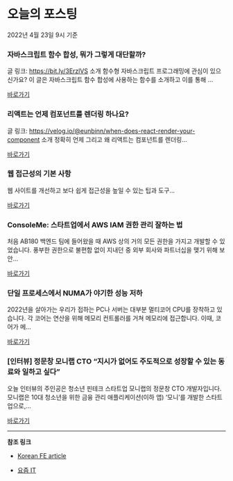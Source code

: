 # 오늘의 포스팅 
2022년 4월 23일 9시 기준 

###  자바스크립트 함수 합성, 뭐가 그렇게 대단할까? 

 글 링크: https://bit.ly/3ErzlVS 소개 함수형 자바스크립트 프로그래밍에 관심이 있으신가요? 이 글은 자바스크립트 함수 합성에 사용하는 함수를 소개하고 이를 통해 ... 

 [바로가기](https://kofearticle.substack.com/p/korean-fe-article--eb3) 

###  리액트는 언제 컴포넌트를 렌더링 하나요? 

 글 링크: https://velog.io/@eunbinn/when-does-react-render-your-component 소개 정확히 언제 그리고 왜 리액트는 컴포넌트를 렌더링... 

 [바로가기](https://kofearticle.substack.com/p/korean-fe-article--b7a) 

###  웹 접근성의 기본 사항 

 웹 사이트를 개선하고 보다 쉽게 접근성을 높일 수 있는 팁과 도구... 

 [바로가기](https://kofearticle.substack.com/p/korean-fe-article--e19) 

### ConsoleMe: 스타트업에서 AWS IAM 권한 관리 잘하는 법 

 처음 AB180 백엔드 팀에 들어왔을 때 AWS 상의 거의 모든 권한을 가지고 개발할 수 있었습니다. 풍부한 권한으로 불편함 없이 지내던 중 외부 회사와 파트너십을 맺기 위해 보안... 

 [바로가기](https://yozm.wishket.com/magazine/detail/1447/) 

### 단일 프로세스에서 NUMA가 야기한 성능 저하 

 2022년을 살아가는 우리가 접하는 PC나 서버는 대부분 멀티코어 CPU를 장착하고 있습니다. 각 코어는 연산을 위해 메모리 컨트롤러를 거쳐 메모리에 접근합니다. 이때, 코어가 메... 

 [바로가기](https://yozm.wishket.com/magazine/detail/1444/) 

### [인터뷰] 정문창 모니랩 CTO “지시가 없어도 주도적으로 성장할 수 있는 동료와 일하고 싶다” 

 오늘 인터뷰의 주인공은 청소년 핀테크 스타트업 모니랩의 정문창 CTO 개발자입니다. 모니랩은 10대 청소년을 위한 금융 관리 애플리케이션(이하 앱) ‘모니’를 개발한 스타트업으로,... 

 [바로가기](https://yozm.wishket.com/magazine/detail/1442/) 

---

**참조 링크**

- [Korean FE article](https://kofearticle.substack.com) 

- [요즘 IT](https://yozm.wishket.com/magazine) 

